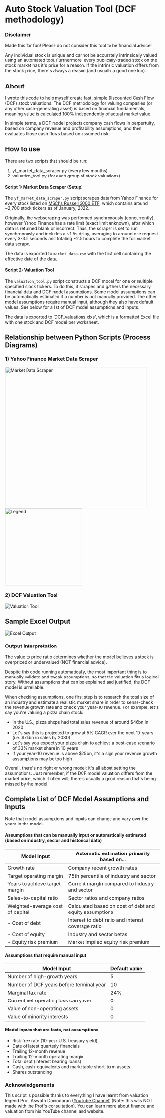 # Auto Stock Valuation Tool (DCF methodology)
### Disclaimer
Made this for fun! Please do not consider this tool to be financial advice!

Any individual stock is unique and cannot be accurately intrinsically valued using an automated tool. Furthermore, every publically-traded stock on the stock market has it's price for a reason. If the intrinsic valuation differs from the stock price, there's always a reason (and usually a good one too).

## About
I wrote this code to help myself create fast, simple Discounted Cash Flow (DCF) stock valuations. The DCF methodology for valuing companies (or any other cash-generating asset) is based on financial fundamentals, meaning value is calculated 100% independently of actual market value.

In simple terms, a DCF model projects company cash flows in perpertuity, based on company revenue and profitability assumptions, and then evaluates those cash flows based on assumed risk.

## How to use
There are two scripts that should be run:
1. yf_market_data_scraper.py (every few months)
2. valuation_tool.py (for each group of stock valuations)

#### Script 1: Market Data Scraper (Setup)
The `yf_market_data_scraper.py` script scrapes data from Yahoo Finance for every stock listed on [MSCI's Russell 3000 ETF](https://www.ishares.com/us/products/239714/ishares-russell-3000-etf), which contains around ~2,700 stock tickers as of January, 2022.

Originally, the webscraping was performed synchronously (concurrently), however Yahoo Finance has a rate limit (exact limit unknown), after which data is returned blank or incorrect. Thus, the scraper is set to run synchronously and includes a ~1.5s delay, averaging to around one request every 3-3.5 seconds and totaling ~2.5 hours to complete the full market data scrape.

The data is exported to `market_data.csv` with the first cell containing the effective date of the data.

#### Script 2: Valuation Tool
The `valuation_tool.py` script constructs a DCF model for one or multiple specified stock tickers. To do this, it scrapes and gathers the necessary financial data and DCF model assumptions. Some model assumptions can be automatically estimated if a number is not manually provided. The other model assumptions require manual input, although they also have default values. See below for a list of DCF model assumptions and inputs.

The data is exported to `DCF_valuations.xlxs', which is a formatted Excel file with one stock and DCF model per worksheet.

## Relationship between Python Scripts (Process Diagrams)
### 1) Yahoo Finance Market Data Scraper
<img alt="Market Data Scraper" src="/README_images/process_diagram_script_1.png" width="460"> <img alt="Legend" src="/README_images/key.png" width="250">

### 2) DCF Valuation Tool
<img alt="Valuation Tool" src="/README_images/process_diagram_script_2.png">

## Sample Excel Output
<img alt="Excel Output" src="/README_images/excel_output.png">

### Output Interpretation
The value to price ratio determines whether the model believes a stock is overpriced or undervalued (NOT financial advice).

Despite this code running automatically, the most important thing is to manually validate and tweak assumptions, so that the valuation fits a logical story. Without assumptions that can be explained and justified, the DCF model is unreliable.

When checking assumptions, one first step is to research the total size of an industry and estimate a realistic market share in order to sense-check the revenue growth rate and check your year-10 revenue. For example, let's say you're valuing a pizza chain stock:
- In the U.S., pizza shops had total sales revenue of around $46bn in 2020
- Let's say this is projected to grow at 5% CAGR over the next 10-years (i.e. $75bn in sales by 2030)
- Let's say you expect your pizza chain to achieve a best-case scenario of 33% market share in 10 years
- If your year-10 revenue is above $25bn, it's a sign your revenue growth assumptions may be too high

Overall, there's no right or wrong model; it's all about setting the assumptions. Just remember, if the DCF model valuation differs from the market price, which it often will, there's usually a good reason that's being missed by the model.

## Complete List of DCF Model Assumptions and Inputs
Note that model assumptions and inputs can change and vary over the years in the model.
#### Assumptions that can be manually input or automatically estimated (based on industry, sector and historical data)
| Model Input                      | Automatic estimation primarily based on...                        |
| -------------------------------- | ------------------------------------------------------- |
| Growth rate                      | Company recent growth rates                             |
| Target operating margin          | 75th percentile of industry and sector                  |
| Years to achieve target margin   | Current margin compared to industry and sector          |
| Sales-to-capital ratio           | Sector ratios and company ratios                        |
| Weighted-average cost of capital | Calculated based on cost of debt and equity assumptions |
| - Cost of debt                   | Interest to debt ratio and interest coverage ratio      |
| - Cost of equity                 | Industry and sector betas                               |
|   - Equity risk premium          | Market implied equity risk premium                      |

#### Assumptions that require manual input
| Model Input                              | Default value |
| ---------------------------------------- | ------------- |
| Number of high-growth years              | 5             |
| Number of DCF years before terminal year | 10            |
| Marginal tax rate                        | 24%           |
| Current net operating loss carryover     | 0             |
| Value of non-operating assets            | 0             |
| Value of minority interests              | 0             |

#### Model inputs that are facts, not assumptions
- Risk free rate (10-year U.S. treasury yield)
- Date of latest quarterly financials
- Trailing 12-month revenue
- Trailing 12-month operating margin
- Total debt (interest bearing loans)
- Cash, cash-equivalents and marketable short-term assets
- Shares outstanding

### Acknowledgements
This script is possible thanks to everything I have learnt from valuation legend Prof. Aswath Damodaran ([YouTube Channel](https://www.youtube.com/c/AswathDamodaranonValuation)) (Note: this was NOT made with the Prof's consultation). You can learn more about finance and valuation from his YouTube channel and website.
